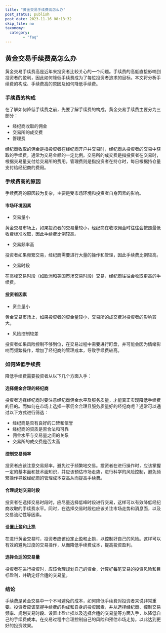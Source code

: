 ```yaml
---
title: "黄金交易手续费高怎么办"
post_status: publish
post_date: 2023-11-16 08:13:32
skip_file: no
taxonomy:
  category:
        - "faq"
---
```


## 黄金交易手续费高怎么办

黄金交易手续费高是近年来投资者比较关心的一个问题。手续费的高低直接影响到投资者的盈利，因此如何降低手续费成为了每位投资者追求的目标。本文将分析手续费的构成、手续费高的原因及如何降低手续费。

### 手续费的构成

在了解如何降低手续费之前，先要了解手续费的构成。黄金交易手续费主要分为三部分：

- 经纪商收取的佣金
- 交易所的成交费
- 管理费

经纪商收取的佣金是指投资者在经纪商开户并交易时，经纪商从投资者的交易中获取的手续费，通常为交易金额的一定比例。交易所的成交费是指投资者在交易时，根据交易量支付给交易所的费用。管理费则是指投资者在持仓时，每日根据持仓量支付给经纪商的费用。

### 手续费高的原因

手续费高的原因较为复杂，主要是受市场环境和投资者自身因素的影响。

#### 市场环境因素

- 交易量小

黄金交易市场上，如果投资者的交易量较小，经纪商在收取佣金时往往会按照最低收费标准收取，因此手续费比例较高。

- 交易频率高

投资者如果频繁交易，经纪商需要进行大量的操作和管理，因此手续费比例较高。

- 交易时段

在高峰交易时段（如欧洲和美国市场交易时段）交易，经纪商往往会收取更高的手续费。

#### 投资者因素

- 资金量小

黄金交易市场上，如果投资者的资金量较小，交易所的成交费对投资者的影响较大。

- 风险控制较差

投资者如果风险控制不够到位，在交易过程中需要进行盯盘，并可能会因为情绪影响而频繁操作，增加了经纪商的管理成本，导致手续费较高。

### 如何降低手续费

降低手续费需要投资者从以下几个方面入手：

#### 选择佣金合理的经纪商

投资者选择经纪商时要注意经纪商佣金水平及服务质量，才能真正实现降低手续费的目的。而如何在市场上选择一家佣金合理且服务质量好的经纪商呢？通常可以通过以下方式进行筛选：

- 经纪商是否有良好的口碑和信誉
- 经纪商的资质是否合法和可靠
- 佣金水平与交易量之间的关系
- 交易所的成交费是否太高

#### 控制交易频率

投资者应该注意交易频率，避免过于频繁地交易。投资者在进行操作时，应该掌握一定的基本面和技术面知识，并应该预估市场走势，进行科学的风险控制，避免频繁操作导致经纪商的管理成本变高从而提高手续费。

#### 合理规划交易时段

投资者在选择交易时段时，应尽量选择低峰时段进行交易，这样可以有效降低经纪商收取的手续费水平。同时，在选择交易时段也应该关注市场走势和消息面，以及交易流动性等因素。

#### 设置止盈和止损

在进行黄金交易时，投资者应该设定止盈和止损，以控制好自己的风险。这样可以有效的避免过度的交易操作，从而降低手续费成本，提高投资盈利。

#### 选择合适的交易量

投资者在进行投资时，应该合理规划自己的资金，计算好每笔交易的投资风险和目标盈利，并确定好合适的交易量。

### 结论

手续费是黄金交易中一个不可避免的成本，如何降低手续费对投资者来说非常重要。投资者应该掌握手续费的构成和自身的投资因素，并从选择经纪商、控制交易频率、规划交易时段、设置止盈止损以及选择合适的交易量等方面入手，以降低自己的手续费成本。在交易过程中合理控制自己的风险和预估市场走势，以此达到更好的投资效果。
